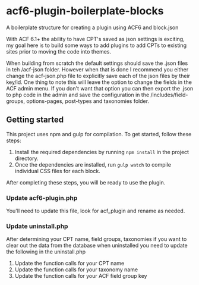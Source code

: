 # acf6-plugin-boilerplate-blocks
A boilerplate structure for creating a plugin using ACF6 and block.json

With ACF 6.1+ the ability to have CPT's saved as json settings is exciting, my goal here is to build some ways to add plugins to add CPTs to existing sites prior to moving the code into themes.

When building from scratch the default settings should save the .json files in teh /acf-json folder.    However when that is done I recommend you either change the acf-json.php file to explicitly save each of the json files by their key/id.    One thing to note this will leave the option to change the fields in the ACF admin menu.  If you don't want that option you can then export the .json to php code in the admin and save the configuration in the /includes/field-groups, options-pages, post-types and taxonomies folder. 


## Getting started
This project uses npm and gulp for compilation. To get started, follow these steps:

1. Install the required dependencies by running `npm install` in the project directory.
2. Once the dependencies are installed, run `gulp watch` to compile individual CSS files for each block.

After completing these steps, you will be ready to use the plugin.
### Update acf6-plugin.php
You'll need to update this file, look for acf_plugin and rename as needed. 


### Update uninstall.php
After determining your CPT name, field groups, taxonomies if you want to clear out the data from the database when uninstalled you need to update the following in the uninstall.php

1. Update the function calls for your CPT name
2. Update the function calls for your taxonomy name
3. Update the function calls for your ACF field group key

